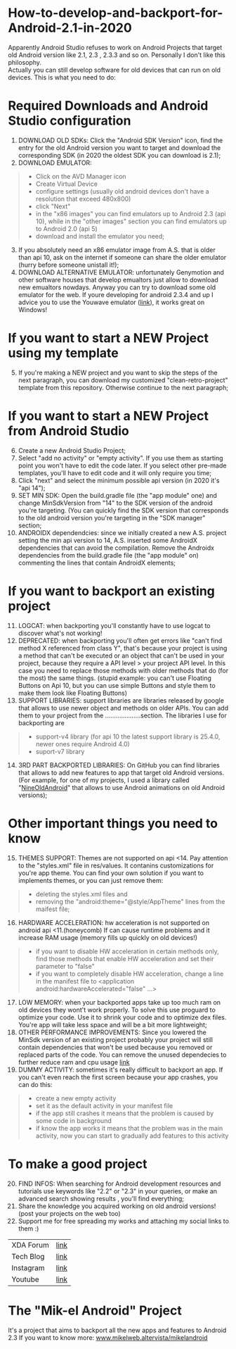 # How-to-develop-and-backport-for-Android-2.1-in-2020

Apparently Android Studio refuses to work on Android Projects that target old Android version like 2.1, 2.3 , 2.3.3 and so on.
Personally I don't like this philosophy.  
Actually you can still develop software for old devices that can run on old devices.
This is what you need to do:

# Required Downloads and Android Studio configuration
1) DOWNLOAD OLD SDKs: Click the "Android SDK Version" icon, find the entry for the old Android version you want to target and download the corresponding SDK (in 2020 the oldest SDK you can download is 2.1);
2) DOWNLOAD EMULATOR:
> * Click on the AVD Manager icon
> * Create Virtual Device
> * configure settings (usually old android devices don't have a resolution that exceed 480x800)
> * click "Next"
> * in the "x86 images" you can find emulators up to Android 2.3 (api 10), while in the "other images" section you can find emulators up to Android 2.0 (api 5)
> * download and install the emulator you need;
3) If you absolutely need an x86 emulator image from A.S. that is older than api 10, ask on the internet if someone can share the older emulator (hurry before someone unistall it!);
4) DOWNLOAD ALTERNATIVE EMULATOR: unfortunately Genymotion and other software houses that develop emualtors just allow to download new emualtors nowdays. Anyway you can try to download some old emulator for the web. If youre developing for android 2.3.4 and up I advice you to use the Youwave emulator ([link][youwave]), it works great on Windows!

# If you want to start a NEW Project using my template
5) If you're making a NEW project and you want to skip the steps of the next paragraph, you can download my customized "clean-retro-project" template from this repository. Otherwise continue to the next paragraph;

# If you want to start a NEW Project from Android Studio
6) Create a new Android Studio Project;
7) Select "add no activity" or "empty activity". If you use them as starting point you won't have to edit the code later. If you select other pre-made templates, you'll have to edit code and it will only require you time;
8) Click "next" and select the minimum possible api version (in 2020 it's "api 14");
9) SET MIN SDK: Open the build.gradle file (the "app module" one) and change MinSdkVersion from "14" to the SDK version of the android you're targeting. (You can quickly find the SDK version that corresponds to the old android version you're targeting in the "SDK manager" section;
10) ANDROIDX dependendcies: since we initially created a new A.S. project setting the min api version to 14, A.S. inserted some AndroidX dependencies that can avoid the compilation. Remove the Androidx dependencies from the build.gradle file (the "app module" on) commenting the lines that contain AndroidX elements;

# If you want to backport an existing project
11) LOGCAT: when backporting you'll constantly have to use logcat to discover what's not working!  
12) DEPRECATED: when backporting you'll often get errors like "can't find method X referenced from class Y", that's because your project is using a method that can't be executed or an object that can't be used in your project, because they require a API level > your project API level. In this case you need to replace those methods with older methods that do (for the most) the same things.
(stupid example: you can't use Floating Buttons on Api 10, but you can use simple Buttons and style them to make them look like Floating Buttons)   
13) SUPPORT LIBRARIES: support libraries are libraries released by google that allows to use newer object and methods on older APIs.
You can add them to your project from the ....................section.
The libraries I use for backporting are
> * support-v4 library (for api 10 the latest support library is 25.4.0, newer ones require Android 4.0)
> * suport-v7 library
14) 3RD PART BACKPORTED LIBRARIES: On GitHub you can find libraries that allows to add new features to app that target old Android versions.
(For example, for one of my projects, I used a library called "[NineOldAndroid][nineold]" that allows to use Android animations on old Android versions);

# Other important things you need to know
15) THEMES SUPPORT: Themes are not supported on api <14.
Pay attention to the "styles.xml" file in res/values. It contanins customizations for you're app theme.
You can find your own solution if you want to implements themes, or you can just remove them:
> * deleting the styles.xml files and
> * removing the "android:theme="@style/AppTheme" lines from the maifest file;
16) HARDWARE ACCELERATION: hw acceleration is not supported on android api <11.(honeycomb)
If can cause runtime problems and it increase RAM usage (memory fills up quickly on old devices!)
> * if you want to disable HW acceleration in certain methods only, find those methods that enable HW acceleration and set their parameter to "false" 
> * if you want to completely disable HW acceleration, change a line in the manifest file to <application android:hardwareAccelerated="false" ...>
17) LOW MEMORY: when your backported apps take up too much ram on old devices they wont't work properly.
To solve this use proguard to optimize your code. Use it to shrink your code and to optimize dex files. You're app will take less space and will be a bit more lightweight;
18) OTHER PERFORMANCE IMPROVEMENTS: Since you lowered the MinSdk version of an existing project probably your project will still contain dependencies that won't be used because you removed or replaced parts of the code.
You can remove the unused dependecies to further reduce ram and cpu usage [link][removedep]
19) DUMMY ACTIVITY: sometimes it's really difficult to backport an app. If you can't even reach the first screen because your app crashes, you can do this:
  > * create a new empty activity
  > * set it as the default activity in your manifest file
  > * if the app still crashes it means that the problem is caused by some code in background
  > * if know the app works it means that the problem was in the main activity, now you can start to gradually add features to this activity 
  
# To make a good project
20) FIND INFOS: When searching for Android development resources and tutorials use keywords like "2.2" or "2.3" in your queries, or make an advanced search showing results , you'll find everything;
21) Share the knowledge you acquired working on old android versions! (post your projects on the web too)
22) Support me for free spreading my works and attaching my social links to them :)

|  |  |
| ------ | ------ |
| XDA Forum | [link][xda] |
| Tech Blog | [link][cam] |
| Instagram | [link][insta] |
| Youtube | [link][yt] |

# The "Mik-el Android" Project
It's a project that aims to backport all the new apps and features to Android 2.3
If you want to know more: www.mikelweb.altervista/mikelandroid

[xda]: <http://bit.ly/2NBnhqB>
[insta]: <http://bit.ly/mikel_insta>
[yt]: <http://bit.ly/mikel_YT>
[cam]:<https://cam.tv/mik_el_tech>
[hwaccel]:<https://developer.android.com/guide/topics/graphics/hardware-accel>
[reducedex]:<https://medium.com/vectorly/how-we-reduced-our-app-size-by-72-c2471ba75954>
[removedep]:<https://stackoverflow.com/questions/19379517/how-to-find-remove-unused-dependencies-in-gradle>

[youwave]: <https://youwave.en.uptodown.com/windows/download/41816>
[nineold]:<https://github.com/JakeWharton/NineOldAndroids/>
